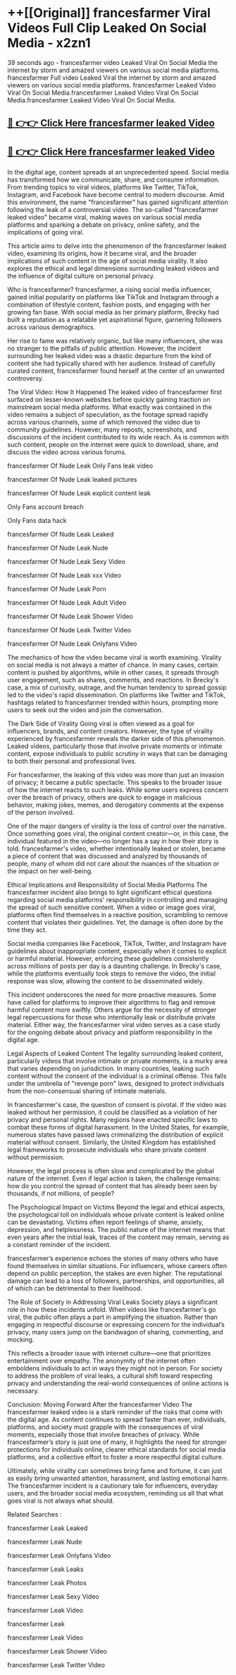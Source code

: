 # ++[[Original]] francesfarmer Viral Videos Full Clip Leaked On Social Media - x2zn1<br>

39 seconds ago - francesfarmer video Leaked Viral On Social Media the internet by storm and amazed viewers on various social media platforms.
francesfarmer Full video Leaked Viral the internet by storm and amazed viewers on various social media platforms. francesfarmer Leaked Video Viral On Social Media.francesfarmer Leaked Video Viral On Social Media.francesfarmer Leaked Video Viral On Social Media.<br>


## [🔴 👉👉 Click Here francesfarmer leaked Video ](https://onlyclips.site?title=francesfarmer&ref=git)

## [🔴 👉👉 Click Here francesfarmer leaked Video ](https://onlyclips.site?title=francesfarmer&ref=git)

In the digital age, content spreads at an unprecedented speed. Social media has transformed how we communicate, share, and consume information. From trending topics to viral videos, platforms like Twitter, TikTok, Instagram, and Facebook have become central to modern discourse. Amid this environment, the name "francesfarmer" has gained significant attention following the leak of a controversial video. The so-called "francesfarmer leaked video" became viral, making waves on various social media platforms and sparking a debate on privacy, online safety, and the implications of going viral.

This article aims to delve into the phenomenon of the francesfarmer leaked video, examining its origins, how it became viral, and the broader implications of such content in the age of social media virality. It also explores the ethical and legal dimensions surrounding leaked videos and the influence of digital culture on personal privacy.

Who is francesfarmer?
francesfarmer, a rising social media influencer, gained initial popularity on platforms like TikTok and Instagram through a combination of lifestyle content, fashion posts, and engaging with her growing fan base. With social media as her primary platform, Brecky had built a reputation as a relatable yet aspirational figure, garnering followers across various demographics.

Her rise to fame was relatively organic, but like many influencers, she was no stranger to the pitfalls of public attention. However, the incident surrounding her leaked video was a drastic departure from the kind of content she had typically shared with her audience. Instead of carefully curated content, francesfarmer found herself at the center of an unwanted controversy.

The Viral Video: How It Happened
The leaked video of francesfarmer first surfaced on lesser-known websites before quickly gaining traction on mainstream social media platforms. What exactly was contained in the video remains a subject of speculation, as the footage spread rapidly across various channels, some of which removed the video due to community guidelines. However, many reposts, screenshots, and discussions of the incident contributed to its wide reach. As is common with such content, people on the internet were quick to download, share, and discuss the video across various forums.

francesfarmer Of Nude Leak Only Fans leak video

francesfarmer Of Nude Leak leaked pictures

francesfarmer Of Nude Leak explicit content leak

Only Fans account breach

Only Fans data hack

francesfarmer Of Nude Leak Leaked

francesfarmer Of Nude Leak Nude

francesfarmer Of Nude Leak Sexy Video

francesfarmer Of Nude Leak xxx Video

francesfarmer Of Nude Leak Porn

francesfarmer Of Nude Leak Adult Video

francesfarmer Of Nude Leak Shower Video

francesfarmer Of Nude Leak Twitter Video

francesfarmer Of Nude Leak Onlyfans Video

The mechanics of how the video became viral is worth examining. Virality on social media is not always a matter of chance. In many cases, certain content is pushed by algorithms, while in other cases, it spreads through user engagement, such as shares, comments, and reactions. In Brecky's case, a mix of curiosity, outrage, and the human tendency to spread gossip led to the video's rapid dissemination. On platforms like Twitter and TikTok, hashtags related to francesfarmer trended within hours, prompting more users to seek out the video and join the conversation.

The Dark Side of Virality
Going viral is often viewed as a goal for influencers, brands, and content creators. However, the type of virality experienced by francesfarmer reveals the darker side of this phenomenon. Leaked videos, particularly those that involve private moments or intimate content, expose individuals to public scrutiny in ways that can be damaging to both their personal and professional lives.

For francesfarmer, the leaking of this video was more than just an invasion of privacy; it became a public spectacle. This speaks to the broader issue of how the internet reacts to such leaks. While some users express concern over the breach of privacy, others are quick to engage in malicious behavior, making jokes, memes, and derogatory comments at the expense of the person involved.

One of the major dangers of virality is the loss of control over the narrative. Once something goes viral, the original content creator—or, in this case, the individual featured in the video—no longer has a say in how their story is told. francesfarmer's video, whether intentionally leaked or stolen, became a piece of content that was discussed and analyzed by thousands of people, many of whom did not care about the nuances of the situation or the impact on her well-being.

Ethical Implications and Responsibility of Social Media Platforms
The francesfarmer incident also brings to light significant ethical questions regarding social media platforms' responsibility in controlling and managing the spread of such sensitive content. When a video or image goes viral, platforms often find themselves in a reactive position, scrambling to remove content that violates their guidelines. Yet, the damage is often done by the time they act.

Social media companies like Facebook, TikTok, Twitter, and Instagram have guidelines about inappropriate content, especially when it comes to explicit or harmful material. However, enforcing these guidelines consistently across millions of posts per day is a daunting challenge. In Brecky's case, while the platforms eventually took steps to remove the video, the initial response was slow, allowing the content to be disseminated widely.

This incident underscores the need for more proactive measures. Some have called for platforms to improve their algorithms to flag and remove harmful content more swiftly. Others argue for the necessity of stronger legal repercussions for those who intentionally leak or distribute private material. Either way, the francesfarmer viral video serves as a case study for the ongoing debate about privacy and platform responsibility in the digital age.

Legal Aspects of Leaked Content
The legality surrounding leaked content, particularly videos that involve intimate or private moments, is a murky area that varies depending on jurisdiction. In many countries, leaking such content without the consent of the individual is a criminal offense. This falls under the umbrella of "revenge porn" laws, designed to protect individuals from the non-consensual sharing of intimate materials.

In francesfarmer's case, the question of consent is pivotal. If the video was leaked without her permission, it could be classified as a violation of her privacy and personal rights. Many regions have enacted specific laws to combat these forms of digital harassment. In the United States, for example, numerous states have passed laws criminalizing the distribution of explicit material without consent. Similarly, the United Kingdom has established legal frameworks to prosecute individuals who share private content without permission.

However, the legal process is often slow and complicated by the global nature of the internet. Even if legal action is taken, the challenge remains: how do you control the spread of content that has already been seen by thousands, if not millions, of people?

The Psychological Impact on Victims
Beyond the legal and ethical aspects, the psychological toll on individuals whose private content is leaked online can be devastating. Victims often report feelings of shame, anxiety, depression, and helplessness. The public nature of the internet means that even years after the initial leak, traces of the content may remain, serving as a constant reminder of the incident.

francesfarmer’s experience echoes the stories of many others who have found themselves in similar situations. For influencers, whose careers often depend on public perception, the stakes are even higher. The reputational damage can lead to a loss of followers, partnerships, and opportunities, all of which can be detrimental to their livelihood.

The Role of Society in Addressing Viral Leaks
Society plays a significant role in how these incidents unfold. When videos like francesfarmer's go viral, the public often plays a part in amplifying the situation. Rather than engaging in respectful discourse or expressing concern for the individual’s privacy, many users jump on the bandwagon of sharing, commenting, and mocking.

This reflects a broader issue with internet culture—one that prioritizes entertainment over empathy. The anonymity of the internet often emboldens individuals to act in ways they might not in person. For society to address the problem of viral leaks, a cultural shift toward respecting privacy and understanding the real-world consequences of online actions is necessary.

Conclusion: Moving Forward After the francesfarmer Video
The francesfarmer leaked video is a stark reminder of the risks that come with the digital age. As content continues to spread faster than ever, individuals, platforms, and society must grapple with the consequences of viral moments, especially those that involve breaches of privacy. While francesfarmer’s story is just one of many, it highlights the need for stronger protections for individuals online, clearer ethical standards for social media platforms, and a collective effort to foster a more respectful digital culture.

Ultimately, while virality can sometimes bring fame and fortune, it can just as easily bring unwanted attention, harassment, and lasting emotional harm. The francesfarmer incident is a cautionary tale for influencers, everyday users, and the broader social media ecosystem, reminding us all that what goes viral is not always what should.

Related Searches :

francesfarmer Leak Leaked

francesfarmer Leak Nude

francesfarmer Leak Onlyfans Video

francesfarmer Leak Leaks

francesfarmer Leak Photos

francesfarmer Leak Sexy Video

francesfarmer Leak Video

francesfarmer Leak

francesfarmer Leak Video

francesfarmer Leak Shower Video

francesfarmer Leak Twitter Video

